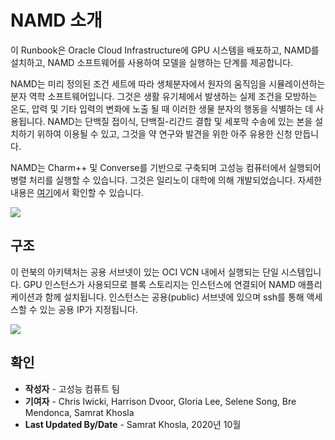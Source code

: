 # NAMD 소개

이 Runbook은 Oracle Cloud Infrastructure에 GPU 시스템을 배포하고, NAMD를 설치하고, NAMD 소프트웨어를 사용하여 모델을 실행하는 단계를 제공합니다.

NAMD는 미리 정의된 조건 세트에 따라 생체분자에서 원자의 움직임을 시뮬레이션하는 분자 역학 소프트웨어입니다. 그것은 생활 유기체에서 발생하는 실제 조건을 모방하는 온도, 압력 및 기타 입력의 변화에 노출 될 때 이러한 생물 분자의 행동을 식별하는 데 사용됩니다. NAMD는 단백질 접이식, 단백질-리간드 결합 및 세포막 수송에 있는 본을 설치하기 위하여 이용될 수 있고, 그것을 약 연구와 발견을 위한 아주 유용한 신청 만듭니다.

NAMD는 Charm++ 및 Converse를 기반으로 구축되며 고성능 컴퓨터에서 실행되어 병렬 처리를 실행할 수 있습니다. 그것은 일리노이 대학에 의해 개발되었습니다. 자세한 내용은 [여기](http://charm.cs.illinois.edu/research/moldyn)에서 확인할 수 있습니다.

![](./images/protein.gif)

## **구조**

이 런북의 아키텍처는 공용 서브넷이 있는 OCI VCN 내에서 실행되는 단일 시스템입니다. GPU 인스턴스가 사용되므로 블록 스토리지는 인스턴스에 연결되어 NAMD 애플리케이션과 함께 설치됩니다. 인스턴스는 공용(public) 서브넷에 있으며 ssh를 통해 액세스할 수 있는 공용 IP가 지정됩니다.

![](./images/arch-draft.png)

## 확인

*   **작성자** - 고성능 컴퓨트 팀
*   **기여자** - Chris Iwicki, Harrison Dvoor, Gloria Lee, Selene Song, Bre Mendonca, Samrat Khosla
*   **Last Updated By/Date** - Samrat Khosla, 2020년 10월